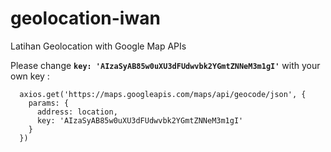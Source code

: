 # geolocation-iwan
Latihan Geolocation with Google Map APIs

Please change **`key: 'AIzaSyAB85w0uXU3dFUdwvbk2YGmtZNNeM3m1gI'`** with your own key :
```
  axios.get('https://maps.googleapis.com/maps/api/geocode/json', {
    params: {
      address: location,
      key: 'AIzaSyAB85w0uXU3dFUdwvbk2YGmtZNNeM3m1gI'
    }
  })
```
